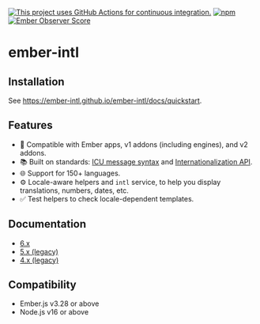 [![This project uses GitHub Actions for continuous integration.](https://github.com/ember-intl/ember-intl/actions/workflows/ci-cd.yml/badge.svg)](https://github.com/ember-intl/ember-intl/actions/workflows/ci-cd.yml)
[![npm](https://img.shields.io/npm/dm/ember-intl.svg)](https://www.npmjs.com/package/ember-intl)
[![Ember Observer Score](http://emberobserver.com/badges/ember-intl.svg)](http://emberobserver.com/addons/ember-intl)

# ember-intl


## Installation

See https://ember-intl.github.io/ember-intl/docs/quickstart.


## Features

* 🐹 Compatible with Ember apps, v1 addons (including engines), and v2 addons.
* 📚 Built on standards: [ICU message syntax](https://formatjs.io/docs/core-concepts/icu-syntax/) and [Internationalization API](https://developer.mozilla.org/docs/Web/JavaScript/Reference/Global_Objects/Intl).
* 🌐 Support for 150+ languages.
* ⚙️ Locale-aware helpers and `intl` service, to help you display translations, numbers, dates, etc.
* ✅ Test helpers to check locale-dependent templates.


## Documentation

- [6.x](https://ember-intl.github.io/ember-intl/)
- [5.x (legacy)](https://ember-intl.github.io/ember-intl/versions/v5.7.0/)
- [4.x (legacy)](https://ember-intl.github.io/ember-intl/versions/v4.4.0/)


## Compatibility

* Ember.js v3.28 or above
* Node.js v16 or above
